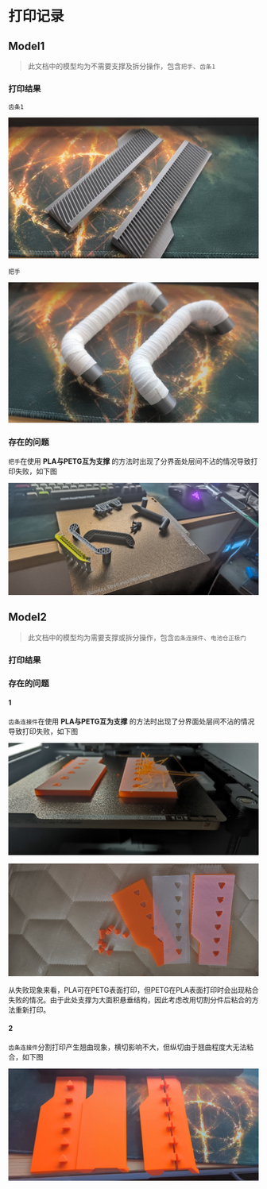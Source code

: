 # 打印记录

## Model1

> 此文档中的模型均为不需要支撑及拆分操作，包含`把手`、`齿条1`

### 打印结果

 `齿条1`

![](Pics/0.jpg)

`把手`

![](Pics/1.jpg)

### 存在的问题

`把手`在使用 **PLA与PETG互为支撑** 的方法时出现了分界面处层间不沾的情况导致打印失败，如下图

![](Pics/2.jpg)

## Model2

> 此文档中的模型均为需要支撑或拆分操作，包含`齿条连接件`、`电池仓正极门`

### 打印结果



### 存在的问题

#### 1

`齿条连接件`在使用 **PLA与PETG互为支撑** 的方法时出现了分界面处层间不沾的情况导致打印失败，如下图

![](Pics/3.jpg)

![](Pics/4.jpg)

从失败现象来看，PLA可在PETG表面打印，但PETG在PLA表面打印时会出现粘合失败的情况。由于此处支撑为大面积悬垂结构，因此考虑改用切割分件后粘合的方法重新打印。

#### 2

`齿条连接件`分割打印产生翘曲现象，横切影响不大，但纵切由于翘曲程度大无法粘合，如下图

![](Pics/5.jpg)
